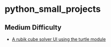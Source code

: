 # python_small_projects

## Medium Difficulty

* [A rubik cube solver UI using the turtle module](med_difficulty/turtle_rubik_solver/turtle_rubik_solver.md)